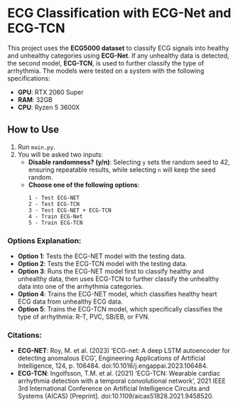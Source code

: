 # ECG Classification with ECG-Net and ECG-TCN 

This project uses the **ECG5000 dataset** to classify ECG signals into healthy and unhealthy categories using **ECG-Net**. If any unhealthy data is detected, the second model, **ECG-TCN**, is used to further classify the type of arrhythmia. The models were tested on a system with the following specifications:

- **GPU**: RTX 2060 Super
- **RAM**: 32GB
- **CPU**: Ryzen 5 3600X

## How to Use

1. Run `main.py`. 
2. You will be asked two inputs:
   - **Disable randomness? (y/n)**: Selecting `y` sets the random seed to 42, ensuring repeatable results, while selecting `n` will keep the seed random.
   - **Choose one of the following options**:
     ```
     1 - Test ECG-NET
     2 - Test ECG-TCN
     3 - Test ECG-NET + ECG-TCN
     4 - Train ECG-Net
     5 - Train ECG-TCN
     ```

### Options Explanation:
- **Option 1**: Tests the ECG-NET model with the testing data.
- **Option 2**: Tests the ECG-TCN model with the testing data.
- **Option 3**: Runs the ECG-NET model first to classify healthy and unhealthy data, then uses ECG-TCN to further classify the unhealthy data into one of the arrhythmia categories.
- **Option 4**: Trains the ECG-NET model, which classifies healthy heart ECG data from unhealthy ECG data.
- **Option 5**: Trains the ECG-TCN model, which specifically classifies the type of arrhythmia: R-T, PVC, SB/EB, or FVN.

### Citations:
- **ECG-NET**: Roy, M. et al. (2023) ‘ECG-net: A deep LSTM autoencoder for detecting anomalous ECG’, Engineering Applications of Artificial Intelligence, 124, p. 106484. doi:10.1016/j.engappai.2023.106484. 
- **ECG-TCN**: Ingolfsson, T.M. et al. (2021) ‘ECG-TCN: Wearable cardiac arrhythmia detection with a temporal convolutional network’, 2021 IEEE 3rd International Conference on Artificial Intelligence Circuits and Systems (AICAS) [Preprint]. doi:10.1109/aicas51828.2021.9458520. 

